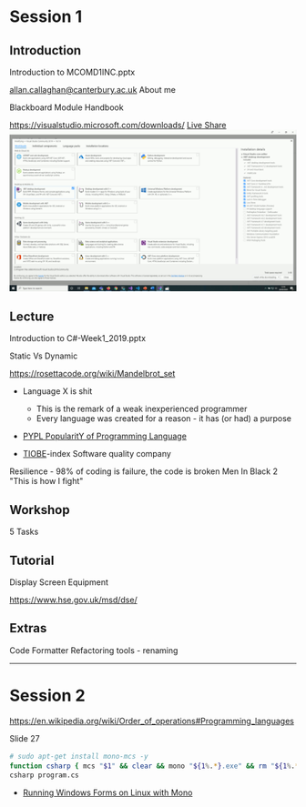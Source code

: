 Session 1
=========


Introduction
------------

Introduction to MCOMD1INC.pptx

allan.callaghan@canterbury.ac.uk
About me

Blackboard Module Handbook

https://visualstudio.microsoft.com/downloads/
[Live Share](https://visualstudio.microsoft.com/services/live-share/)
![Visual Studio 2019 Installation](../practicalProgramming/images/visualstudio-install.gif)


Lecture
-------

Introduction to C#-Week1_2019.pptx

Static Vs Dynamic

https://rosettacode.org/wiki/Mandelbrot_set
* Language X is shit
    * This is the remark of a weak inexperienced programmer
    * Every language was created for a reason - it has (or had) a purpose

* [PYPL PopularitY of Programming Language](http://pypl.github.io/PYPL.html)
* [TIOBE](https://www.tiobe.com/tiobe-index/)-index Software quality company


Resilience - 98% of coding is failure, the code is broken
Men In Black 2 "This is how I fight"


Workshop
--------

5 Tasks


Tutorial
--------

Display Screen Equipment

https://www.hse.gov.uk/msd/dse/


Extras
------

Code Formatter
Refactoring tools - renaming


---

Session 2
=========


https://en.wikipedia.org/wiki/Order_of_operations#Programming_languages

Slide 27



```bash
# sudo apt-get install mono-mcs -y
function csharp { mcs "$1" && clear && mono "${1%.*}.exe" && rm "${1%.*}.exe"; }
csharp program.cs
```

* [Running Windows Forms on Linux with Mono](https://markheath.net/post/running-windows-forms-on-linux-with-mono)